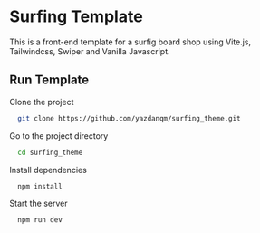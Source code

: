 # Surfing Template

This is a front-end template for a surfig board shop using Vite.js, Tailwindcss, Swiper and Vanilla Javascript.


## Run Template

Clone the project

```bash
  git clone https://github.com/yazdanqm/surfing_theme.git
```

Go to the project directory

```bash
  cd surfing_theme
```

Install dependencies

```bash
  npm install
```

Start the server

```bash
  npm run dev
